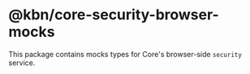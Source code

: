 # @kbn/core-security-browser-mocks

This package contains mocks types for Core's browser-side `security` service.
